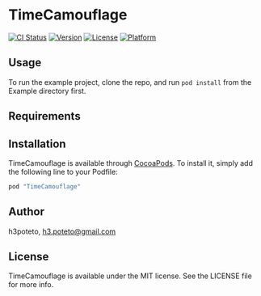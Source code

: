 # TimeCamouflage

[![CI Status](http://img.shields.io/travis/h3poteto/TimeCamouflage.svg?style=flat)](https://travis-ci.org/h3poteto/TimeCamouflage)
[![Version](https://img.shields.io/cocoapods/v/TimeCamouflage.svg?style=flat)](http://cocoapods.org/pods/TimeCamouflage)
[![License](https://img.shields.io/cocoapods/l/TimeCamouflage.svg?style=flat)](http://cocoapods.org/pods/TimeCamouflage)
[![Platform](https://img.shields.io/cocoapods/p/TimeCamouflage.svg?style=flat)](http://cocoapods.org/pods/TimeCamouflage)

## Usage

To run the example project, clone the repo, and run `pod install` from the Example directory first.

## Requirements

## Installation

TimeCamouflage is available through [CocoaPods](http://cocoapods.org). To install
it, simply add the following line to your Podfile:

```ruby
pod "TimeCamouflage"
```

## Author

h3poteto, h3.poteto@gmail.com

## License

TimeCamouflage is available under the MIT license. See the LICENSE file for more info.
